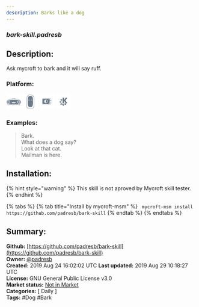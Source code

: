 ```yaml
---
description: Barks like a dog
---
```


### _bark-skill.padresb_  
## Description:  
Ask mycroft to bark and it will say ruff.  
  
### Platform:  
 ![Mark I](../.gitbook/assets/mark-1-icon.png)  ![Mark II](../.gitbook/assets/mark-2-icon.png)  ![Picroft](../.gitbook/assets/picroft-icon.png)  ![plasmoid](../.gitbook/assets/kde.png)   
### Examples:  
> Bark.  
> What does a dog say?  
> Look at that cat.  
> Mailman is here.  
  
## Installation:  
{% hint style="warning" %}
This skill is not aproved by Mycroft skill tester.
{% endhint %}
    
{% tabs %}
{% tab title="Install by mycroft-msm" %}
``` mycroft-msm install https://github.com/padresb/bark-skill```
{% endtab %}
  {% endtabs %}
    
## Summary:  
**Github:** [https://github.com/padresb/bark-skill](https://github.com/padresb/bark-skill)  
**Owner:** [@padresb](https://github.com/padresb)  
**Created:** 2019 Aug 24 16:02:02 UTC  **Last updated:** 2019 Aug 29 10:18:27 UTC  
**License:** GNU General Public License v3.0  
**Market status:** [Not in Market](https://market.mycroft.ai/skill/)  
**Categories:** [ Daily ]   
**Tags:** \#Dog \#Bark   
